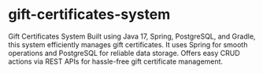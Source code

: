 # gift-certificates-system
Gift Certificates System  Built using Java 17, Spring, PostgreSQL, and Gradle, this system efficiently manages gift certificates. It uses Spring for smooth operations and PostgreSQL for reliable data storage. Offers easy CRUD actions via REST APIs for hassle-free gift certificate management.
